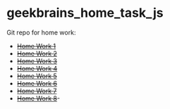 # geekbrains_home_task_js
Git repo for home work:
- ~~[Home Work 1](#)~~ 
- ~~[Home Work 2](#)~~ 
- ~~[Home Work 3](#)~~ 
- ~~[Home Work 4](#)~~
- ~~[Home Work 5](#)~~
- ~~[Home Work 6](#)~~
- ~~[Home Work 7](#)~~
- ~~[Home Work 8](#)~~-
